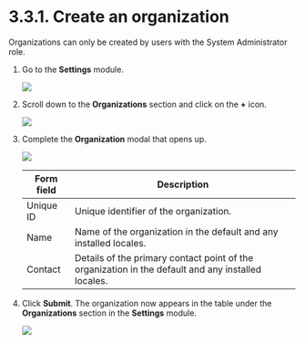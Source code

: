 # 3.3.1. Create an organization

Organizations can only be created by users with the System Administrator role.

1.  Go to the **Settings** module.

    ![](<../../../../.gitbook/assets/image (49).png>)
2.  Scroll down to the **Organizations** section and click on the **+** icon.

    ![](<../../../../.gitbook/assets/image (10) (3).png>)
3.  Complete the **Organization** modal that opens up.

    ![](https://lh6.googleusercontent.com/ELMCDwJEaNJaQhr3Qpyq23Rb3jHZI8f-p9uhenPef\_CWIIg3TmPE2YcBoY8DO8FuI5Ueh9g5XmYCmpN5XqZSeDLnmvc3UpdVxW5qb8by-UYVJid4BUyHkyiTZ-K5sRV93wcOI03k-6IHf34Ltds)

    | **Form field** | **Description**                                                                                    |
    | -------------- | -------------------------------------------------------------------------------------------------- |
    | Unique ID      | Unique identifier of the organization.                                                             |
    | Name           | Name of the organization in the default and any installed locales.                                 |
    | Contact        | Details of the primary contact point of the organization in the default and any installed locales. |
4.  Click **Submit**. The organization now appears in the table under the **Organizations** section in the **Settings** module.

    ![](<../../../../.gitbook/assets/image (6).png>)
